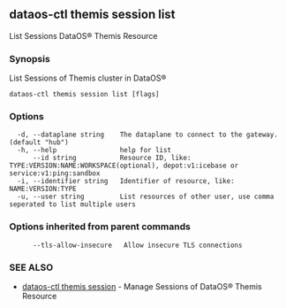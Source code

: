 ## dataos-ctl themis session list

List Sessions DataOS® Themis Resource

### Synopsis

List Sessions of Themis cluster in DataOS®

```
dataos-ctl themis session list [flags]
```

### Options

```
  -d, --dataplane string    The dataplane to connect to the gateway. (default "hub")
  -h, --help                help for list
      --id string           Resource ID, like: TYPE:VERSION:NAME:WORKSPACE(optional), depot:v1:icebase or service:v1:ping:sandbox
  -i, --identifier string   Identifier of resource, like: NAME:VERSION:TYPE
  -u, --user string         List resources of other user, use comma seperated to list multiple users
```

### Options inherited from parent commands

```
      --tls-allow-insecure   Allow insecure TLS connections
```

### SEE ALSO

* [dataos-ctl themis session](dataos-ctl_themis_session.md)	 - Manage Sessions of DataOS® Themis Resource

